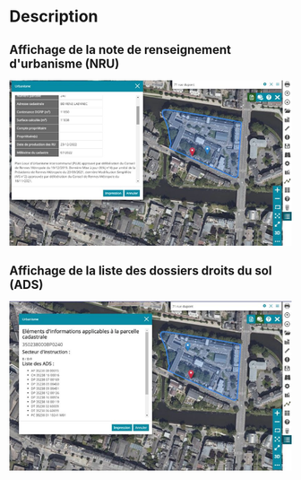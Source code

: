# Description

## Affichage de la note de renseignement d'urbanisme (NRU)

![image info](./images/nru.jpg)

## Affichage de la liste des dossiers droits du sol (ADS)


![image info](./images/ads.jpg)